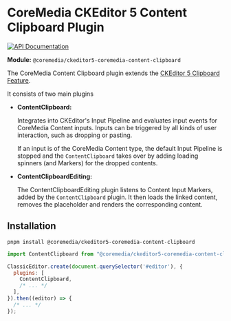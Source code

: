 # CoreMedia CKEditor 5 Content Clipboard Plugin

[![API Documentation][docs:api:badge]][docs:api]

[docs:api]: <https://coremedia.github.io/ckeditor-plugins/docs/api/modules/ckeditor5_coremedia_content_clipboard.html> "@coremedia/ckeditor5-coremedia-content-clipboard"
[docs:api:badge]: <https://img.shields.io/badge/docs-%F0%9F%93%83%20API-informational?style=for-the-badge>

**Module:** `@coremedia/ckeditor5-coremedia-content-clipboard`

The CoreMedia Content Clipboard plugin extends the
[CKEditor 5 Clipboard Feature][cke5:docs:clipboard:feature].

It consists of two main plugins

* **ContentClipboard:**

  Integrates into CKEditor's Input Pipeline and evaluates input events for
  CoreMedia Content inputs. Inputs can be triggered by all kinds of user
  interaction, such as dropping or pasting.

  If an input is of the CoreMedia Content type, the default Input Pipeline is 
  stopped and the `ContentClipboard` takes over by adding loading spinners
  (and Markers) for the dropped contents.


* **ContentClipboardEditing:**

  The ContentClipboardEditing plugin listens to Content Input Markers, added by
  the `ContentClipboard` plugin. It then loads the linked content, removes the
  placeholder and renders the corresponding content.

## Installation

```text
pnpm install @coremedia/ckeditor5-coremedia-content-clipboard
```

```javascript
import ContentClipboard from "@coremedia/ckeditor5-coremedia-content-clipboard/ContentClipboard";

ClassicEditor.create(document.querySelector('#editor'), {
  plugins: [
    ContentClipboard,
    /* ... */
  ],
}).then((editor) => {
  /* ... */
});
```

[cke5:docs:clipboard:feature]: <https://ckeditor.com/docs/ckeditor5/latest/framework/guides/deep-dive/clipboard.html> "Clipboard - CKEditor 5 Documentation"
